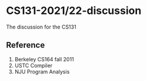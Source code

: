 # CS131-2021/22-discussion

The discussion for the CS131

## Reference
1. Berkeley CS164 fall 2011
2. USTC Compiler
3. NJU Program Analysis